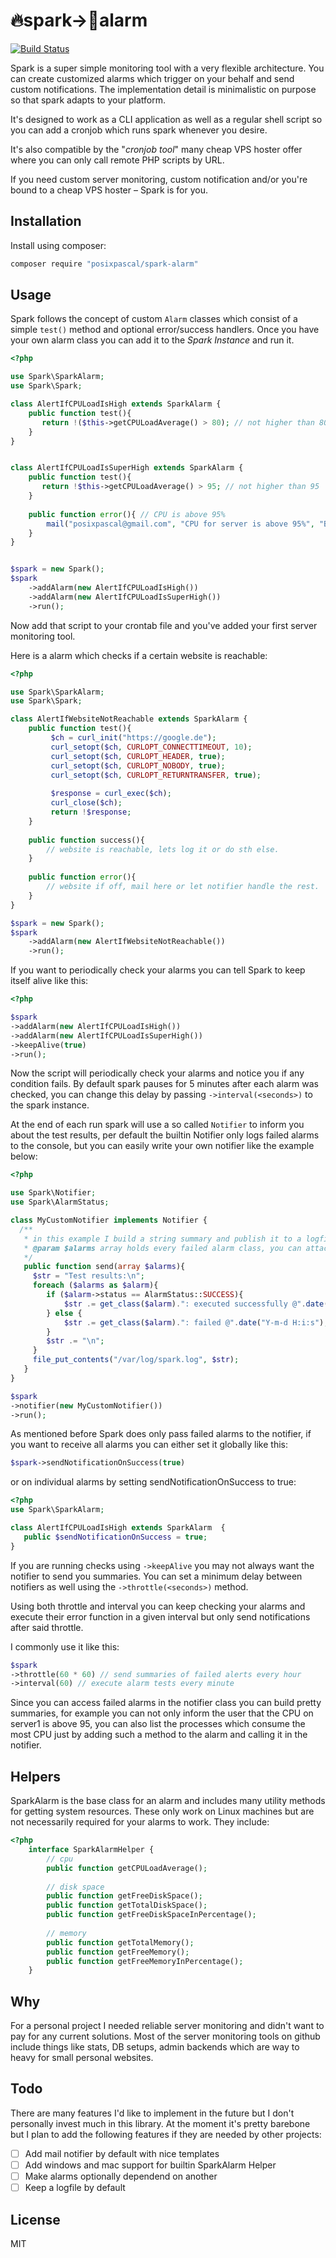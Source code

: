 # 🔥spark->🚨alarm

[![Build Status](https://travis-ci.org/posixpascal/spark-alarm.svg?branch=master)](https://travis-ci.org/posixpascal/spark-alarm)

Spark is a super simple monitoring tool with a very flexible architecture.
You can create customized alarms which trigger on your behalf and send custom notifications.
The implementation detail is minimalistic on purpose so that spark adapts to your platform.

It's designed to work as a CLI application as well as a regular shell script so you can add a
cronjob which runs spark whenever you desire.

It's also compatible by the "*cronjob tool*" many cheap VPS hoster offer where you can only
call remote PHP scripts by URL.

If you need custom server monitoring, custom notification and/or you're bound to a cheap VPS hoster – Spark is for you.


## Installation

Install using composer:
```bash 
composer require "posixpascal/spark-alarm"
```

## Usage

Spark follows the concept of custom `Alarm` classes which consist of a simple `test()` method and optional error/success handlers.
Once you have your own alarm class you can add it to the *Spark Instance* and run it.

```php
<?php

use Spark\SparkAlarm;
use Spark\Spark;

class AlertIfCPULoadIsHigh extends SparkAlarm {
    public function test(){
       return !($this->getCPULoadAverage() > 80); // not higher than 80
    }
}


class AlertIfCPULoadIsSuperHigh extends SparkAlarm {
    public function test(){
       return !$this->getCPULoadAverage() > 95; // not higher than 95
    }
    
    public function error(){ // CPU is above 95%
        mail("posixpascal@gmail.com", "CPU for server is above 95%", "Be aware, your CPU resources are low...");
    }
}


$spark = new Spark();
$spark
    ->addAlarm(new AlertIfCPULoadIsHigh())
    ->addAlarm(new AlertIfCPULoadIsSuperHigh())
    ->run();
```

Now add that script to your crontab file and you've added your first server monitoring tool.

Here is a alarm which checks if a certain website is reachable:


```php
<?php

use Spark\SparkAlarm;
use Spark\Spark;

class AlertIfWebsiteNotReachable extends SparkAlarm {
    public function test(){
         $ch = curl_init("https://google.de");
         curl_setopt($ch, CURLOPT_CONNECTTIMEOUT, 10);
         curl_setopt($ch, CURLOPT_HEADER, true);
         curl_setopt($ch, CURLOPT_NOBODY, true);
         curl_setopt($ch, CURLOPT_RETURNTRANSFER, true);
         
         $response = curl_exec($ch);
         curl_close($ch);
         return !$response;
    }
    
    public function success(){
    	// website is reachable, lets log it or do sth else.
    }
    
    public function error(){ 
    	// website if off, mail here or let notifier handle the rest.
    }
}

$spark = new Spark();
$spark
    ->addAlarm(new AlertIfWebsiteNotReachable())
    ->run();
```


If you want to periodically check your alarms you can tell Spark to keep itself alive like this:

```php 
<?php 

$spark
->addAlarm(new AlertIfCPULoadIsHigh())
->addAlarm(new AlertIfCPULoadIsSuperHigh())
->keepAlive(true)
->run();

```
Now the script will periodically check your alarms and notice you if any condition fails. 
By default spark pauses for 5 minutes after each alarm was checked, you can change this delay by
passing `->interval(<seconds>)` to the spark instance.

At the end of each run spark will use a so called `Notifier` to inform you about the test results,
per default the builtin Notifier only logs failed alarms to the console, but you can easily write your own
notifier like the example below:

```php
<?php

use Spark\Notifier;
use Spark\AlarmStatus;

class MyCustomNotifier implements Notifier {
  /**
   * in this example I build a string summary and publish it to a logfile. 
   * @param $alarms array holds every failed alarm class, you can attach custom functions to your alarmclass as well.
   */
   public function send(array $alarms){
     $str = "Test results:\n";
     foreach ($alarms as $alarm){
        if ($alarm->status == AlarmStatus::SUCCESS){
        	$str .= get_class($alarm).": executed successfully @".date("Y-m-d H:i:s");
        } else {
        	$str .= get_class($alarm).": failed @".date("Y-m-d H:i:s");
        }
        $str .= "\n";
     }
     file_put_contents("/var/log/spark.log", $str);
   }
}

$spark
->notifier(new MyCustomNotifier())
->run();
```
As mentioned before Spark does only pass failed alarms to the notifier, if you want to receive all alarms you can either set
it globally like this:

```php
$spark->sendNotificationOnSuccess(true)
```

or on individual alarms by setting sendNotificationOnSuccess to true:
 
```php
<?php 
use Spark\SparkAlarm;

class AlertIfCPULoadIsHigh extends SparkAlarm  {
   public $sendNotificationOnSuccess = true;
}

```

If you are running checks using `->keepAlive` you may not always want the notifier to send you summaries.
You can set a minimum delay between notifiers as well using the `->throttle(<seconds>)` method.

Using both throttle and interval you can keep checking your alarms and execute their error function in a given interval
but only send notifications after said throttle.

I commonly use it like this:

```php 
$spark
->throttle(60 * 60) // send summaries of failed alerts every hour
->interval(60) // execute alarm tests every minute
```

Since you can access failed alarms in the notifier class you can build pretty summaries, for example
you can not only inform the user that the CPU on server1 is above 95, you can also list the processes
which consume the most CPU just by adding such a method to the alarm and calling it in the notifier.

## Helpers

SparkAlarm is the base class for an alarm and includes many utility methods for getting system resources.
These only work on Linux machines but are not necessarily required for your alarms to work.
They include:

```php
<?php 
    interface SparkAlarmHelper {
	    // cpu
    	public function getCPULoadAverage();
	
    	// disk space
	    public function getFreeDiskSpace();
	    public function getTotalDiskSpace();
	    public function getFreeDiskSpaceInPercentage();
	    
	    // memory
	    public function getTotalMemory();
	    public function getFreeMemory();
	    public function getFreeMemoryInPercentage();
	}
```

## Why

For a personal project I needed reliable server monitoring and didn't want to pay for any current solutions.
Most of the server monitoring tools on github include things like stats, DB setups, admin backends which are 
way to heavy for small personal websites.

## Todo

There are many features I'd like to implement in the future but I don't personally invest much in this library.
At the moment it's pretty barebone but I plan to add the following features if they are needed by other projects:

- [ ] Add mail notifier by default with nice templates
- [ ] Add windows and mac support for builtin SparkAlarm Helper
- [ ] Make alarms optionally dependend on another
- [ ] Keep a logfile by default

## License

MIT
